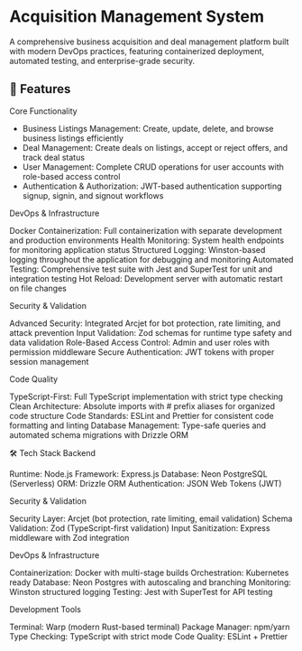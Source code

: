 <h1>Acquisition Management System</h1>
A comprehensive business acquisition and deal management platform built with modern DevOps practices, featuring containerized deployment, automated testing, and enterprise-grade security.
<h2>🚀 Features </h2>
Core Functionality

<ul>
<li>Business Listings Management: Create, update, delete, and browse business listings efficiently</li>
<li>Deal Management: Create deals on listings, accept or reject offers, and track deal status</li>
<li>User Management: Complete CRUD operations for user accounts with role-based access control</li>
<li>Authentication & Authorization: JWT-based authentication supporting signup, signin, and signout workflows</li>
</ul>
DevOps & Infrastructure

Docker Containerization: Full containerization with separate development and production environments
Health Monitoring: System health endpoints for monitoring application status
Structured Logging: Winston-based logging throughout the application for debugging and monitoring
Automated Testing: Comprehensive test suite with Jest and SuperTest for unit and integration testing
Hot Reload: Development server with automatic restart on file changes

Security & Validation

Advanced Security: Integrated Arcjet for bot protection, rate limiting, and attack prevention
Input Validation: Zod schemas for runtime type safety and data validation
Role-Based Access Control: Admin and user roles with permission middleware
Secure Authentication: JWT tokens with proper session management

Code Quality

TypeScript-First: Full TypeScript implementation with strict type checking
Clean Architecture: Absolute imports with # prefix aliases for organized code structure
Code Standards: ESLint and Prettier for consistent code formatting and linting
Database Management: Type-safe queries and automated schema migrations with Drizzle ORM

🛠️ Tech Stack
Backend

Runtime: Node.js
Framework: Express.js
Database: Neon PostgreSQL (Serverless)
ORM: Drizzle ORM
Authentication: JSON Web Tokens (JWT)

Security & Validation

Security Layer: Arcjet (bot protection, rate limiting, email validation)
Schema Validation: Zod (TypeScript-first validation)
Input Sanitization: Express middleware with Zod integration

DevOps & Infrastructure

Containerization: Docker with multi-stage builds
Orchestration: Kubernetes ready
Database: Neon Postgres with autoscaling and branching
Monitoring: Winston structured logging
Testing: Jest with SuperTest for API testing

Development Tools

Terminal: Warp (modern Rust-based terminal)
Package Manager: npm/yarn
Type Checking: TypeScript with strict mode
Code Quality: ESLint + Prettier
